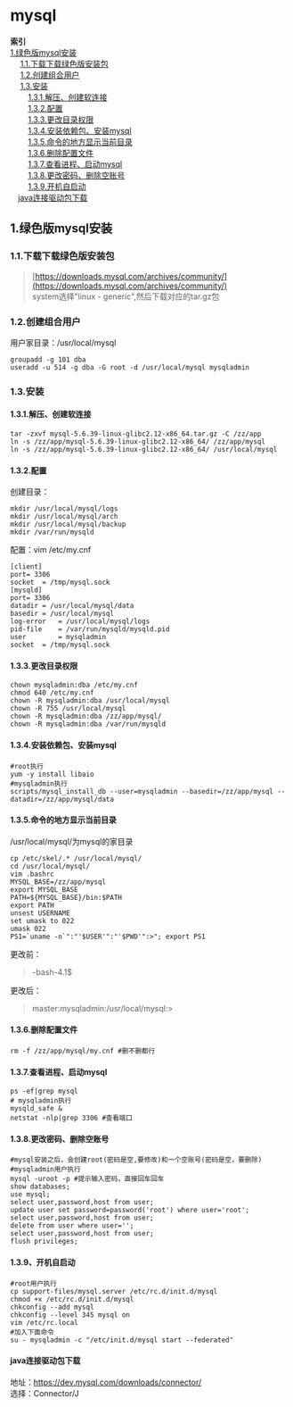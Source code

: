 # **mysql**

**索引**  
[1.绿色版mysql安装](#1.绿色版mysql安装)  
&emsp; [1.1.下载下载绿色版安装包](#1.1.下载下载绿色版安装包)   
&emsp; [1.2.创建组合用户](#1.2.创建组合用户)  
&emsp; [1.3.安装](#1.3.安装)  
&emsp;&emsp; [1.3.1.解压、创建软连接](#1.3.1.解压、创建软连接)  
&emsp;&emsp; [1.3.2.配置](#1.3.2.配置)  
&emsp;&emsp; [1.3.3.更改目录权限](#1.3.3.更改目录权限)  
&emsp;&emsp; [1.3.4.安装依赖包、安装mysql](#1.3.4.安装依赖包、安装mysql)  
&emsp;&emsp; [1.3.5.命令的地方显示当前目录](#1.3.5.命令的地方显示当前目录)  
&emsp;&emsp; [1.3.6.删除配置文件](#1.3.6.删除配置文件)  
&emsp;&emsp; [1.3.7.查看进程、启动mysql](#1.3.7.查看进程、启动mysql)  
&emsp;&emsp; [1.3.8.更改密码、删除空账号](#1.3.8.更改密码、删除空账号)  
&emsp;&emsp; [1.3.9.开机自启动](#1.3.9、开机自启动)  
&emsp;[java连接驱动包下载](#java连接驱动包下载)


## 1.绿色版mysql安装
### 1.1.下载下载绿色版安装包  
> [https://downloads.mysql.com/archives/community/](https://downloads.mysql.com/archives/community/)  
> system选择"linux - generic",然后下载对应的tar.gz包

### 1.2.创建组合用户
用户家目录：/usr/local/mysql

    groupadd -g 101 dba
    useradd -u 514 -g dba -G root -d /usr/local/mysql mysqladmin

### 1.3.安装  
#### 1.3.1.解压、创建软连接
    tar -zxvf mysql-5.6.39-linux-glibc2.12-x86_64.tar.gz -C /zz/app
    ln -s /zz/app/mysql-5.6.39-linux-glibc2.12-x86_64/ /zz/app/mysql
    ln -s /zz/app/mysql-5.6.39-linux-glibc2.12-x86_64/ /usr/local/mysql

#### 1.3.2.配置
创建目录：

    mkdir /usr/local/mysql/logs
    mkdir /usr/local/mysql/arch
    mkdir /usr/local/mysql/backup
    mkdir /var/run/mysqld

配置：vim /etc/my.cnf

    [client]
    port= 3306
    socket  = /tmp/mysql.sock
    [mysqld]
    port= 3306
    datadir = /usr/local/mysql/data
    basedir = /usr/local/mysql
    log-error 	= /usr/local/mysql/logs
    pid-file	= /var/run/mysqld/mysqld.pid
    user		= mysqladmin
    socket  = /tmp/mysql.sock

#### 1.3.3.更改目录权限
    chown mysqladmin:dba /etc/my.cnf
    chmod 640 /etc/my.cnf
    chown -R mysqladmin:dba /usr/local/mysql
    chown -R 755 /usr/local/mysql
    chown -R mysqladmin:dba /zz/app/mysql/
    chown -R mysqladmin:dba /var/run/mysqld

#### 1.3.4.安装依赖包、安装mysql
	#root执行
	yum -y install libaio
	#mysqladmin执行
	scripts/mysql_install_db --user=mysqladmin --basedir=/zz/app/mysql --datadir=/zz/app/mysql/data 

#### 1.3.5.命令的地方显示当前目录
/usr/local/mysql/为mysql的家目录

    cp /etc/skel/.* /usr/local/mysql/
    cd /usr/local/mysql/
    vim .bashrc
    MYSQL_BASE=/zz/app/mysql
    export MYSQL_BASE
    PATH=${MYSQL_BASE}/bin:$PATH
    export PATH
    unsest USERNAME
    set umask to 022
    umask 022
    PS1=`uname -n`":"'$USER'":"'$PWD'":>"; export PS1

更改前：
> -bash-4.1$

更改后：
> master:mysqladmin:/usr/local/mysql:>


#### 1.3.6.删除配置文件
    rm -f /zz/app/mysql/my.cnf #删不删都行

#### 1.3.7.查看进程、启动mysql
    ps -ef|grep mysql
    # mysqladmin执行
    mysqld_safe &
    netstat -nlp|grep 3306 #查看端口

#### 1.3.8.更改密码、删除空账号
    #mysql安装之后，会创建root(密码是空,要修改)和一个空账号(密码是空，要删除)
    #mysqladmin用户执行
    mysql -uroot -p #提示输入密码，直接回车回车
    show databases;
    use mysql;
    select user,password,host from user;
    update user set password=password('root') where user='root';
    select user,password,host from user;
    delete from user where user='';
    select user,password,host from user;
    flush privileges;


#### 1.3.9、开机自启动
	#root用户执行
	cp support-files/mysql.server /etc/rc.d/init.d/mysql
	chmod +x /etc/rc.d/init.d/mysql
	chkconfig --add mysql
	chkconfig --level 345 mysql on 
	vim /etc/rc.local
	#加入下面命令
	su - mysqladmin -c "/etc/init.d/mysql start --federated"

#### java连接驱动包下载
地址：https://dev.mysql.com/downloads/connector/  
选择：Connector/J
